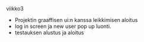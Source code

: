 viikko3
- Projektin graaffisen ui:n kanssa leikkimisen aloitus
- log in screen ja new user pop up luonti.
- testauksen alustus ja aloitus